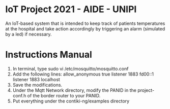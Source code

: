 # IoT Project 2021 - AIDE - UNIPI
An IoT-based system that is intended to keep track of patients temperatures at the hospital and take action accordingly by triggering an alarm (simulated by a led) if necessary. 

# Instructions Manual
1) In terminal, type sudo vi /etc/mosquitto/mosquitto.conf
2) Add the following lines: 
 	allow_anonymous true
	listener 1883 fd00::1
	listener 1883 localhost
3) Save the modifications.
4) Under the Mqtt Network directory, modify the PANID in the project-conf.h of the border router to your PANID.
5) Put everything under the contiki-ng/examples directory
